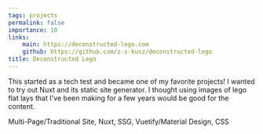 ```yaml
---
tags: projects
permalink: false
importance: 10
links:
    main: https://deconstructed-lego.com
    github: https://github.com/z-s-kusz/deconstructed-lego
title: Deconstructed Lego
---
```


This started as a tech test and became one of my favorite projects!
I wanted to try out Nuxt and its static site generator.
I thought using images of lego flat lays that I've been making for a few years would be good for the content.

<div class="text-blue-400 border-t-2 border-zinc-50 mt-4 pt-4">
Multi-Page/Traditional Site, Nuxt, SSG, Vuetify/Material Design, CSS
</div>
